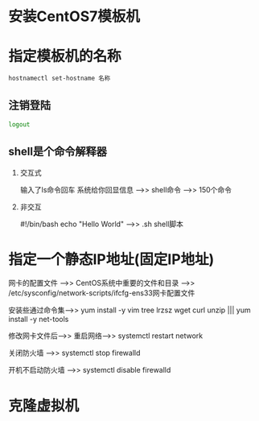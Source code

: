 # 安装CentOS7模板机

# 指定模板机的名称

```bash
hostnamectl set-hostname 名称
```

## 注销登陆

```bash
logout
```

## shell是个命令解释器

1. 交互式

   输入了ls命令回车 系统给你回显信息 -->> shell命令 -->> 150个命令

2. 非交互

   #!/bin/bash echo "Hello World" -->> .sh shell脚本

   

# 指定一个静态IP地址(固定IP地址)

网卡的配置文件 -->> CentOS系统中重要的文件和目录 -->> /etc/sysconfig/network-scripts/ifcfg-ens33网卡配置文件

安装些通过命令集-->> yum install -y vim tree lrzsz wget curl unzip ||| yum install -y  net-tools

修改网卡文件后-->> 重启网络-->> systemctl restart network

关闭防火墙 -->>  systemctl stop firewalld

开机不启动防火墙 -->> systemctl disable firewalld 



# 克隆虚拟机



